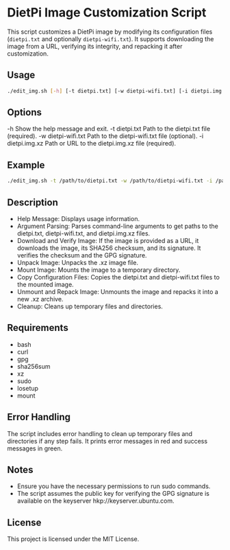 # DietPi Image Customization Script

This script customizes a DietPi image by modifying its configuration files (`dietpi.txt` and optionally `dietpi-wifi.txt`). It supports downloading the image from a URL, verifying its integrity, and repacking it after customization.

## Usage

```bash
./edit_img.sh [-h] [-t dietpi.txt] [-w dietpi-wifi.txt] [-i dietpi.img.xz]
```

## Options
-h Show the help message and exit.
-t dietpi.txt Path to the dietpi.txt file (required).
-w dietpi-wifi.txt Path to the dietpi-wifi.txt file (optional).
-i dietpi.img.xz Path or URL to the dietpi.img.xz file (required).

## Example
```bash
./edit_img.sh -t /path/to/dietpi.txt -w /path/to/dietpi-wifi.txt -i /path/to/dietpi.img.xz
```

## Description
- Help Message: Displays usage information.
- Argument Parsing: Parses command-line arguments to get paths to the dietpi.txt, dietpi-wifi.txt, and dietpi.img.xz files.
- Download and Verify Image: If the image is provided as a URL, it downloads the image, its SHA256 checksum, and its signature. It verifies the checksum and the GPG signature.
- Unpack Image: Unpacks the .xz image file.
- Mount Image: Mounts the image to a temporary directory.
- Copy Configuration Files: Copies the dietpi.txt and dietpi-wifi.txt files to the mounted image.
- Unmount and Repack Image: Unmounts the image and repacks it into a new .xz archive.
- Cleanup: Cleans up temporary files and directories.

## Requirements
- bash
- curl
- gpg
- sha256sum
- xz
- sudo
- losetup
- mount

## Error Handling
The script includes error handling to clean up temporary files and directories if any step fails. It prints error messages in red and success messages in green.

## Notes
- Ensure you have the necessary permissions to run sudo commands.
- The script assumes the public key for verifying the GPG signature is available on the keyserver hkp://keyserver.ubuntu.com.

## License
This project is licensed under the MIT License. 